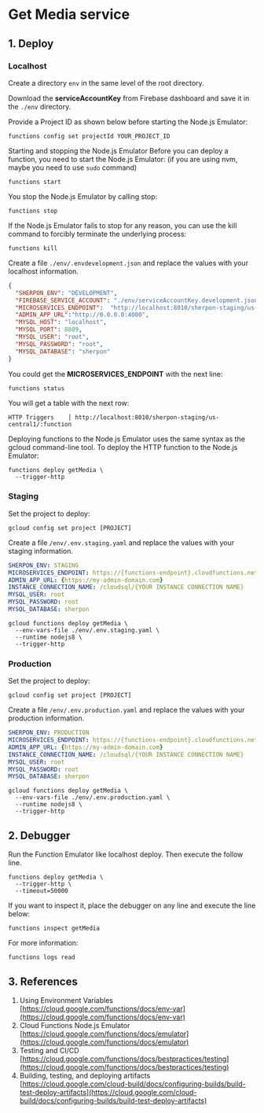 # Get Media service

## 1. Deploy

### Localhost
Create a directory `env` in the same level of the root directory.

Download the **serviceAccountKey** from Firebase dashboard and save it in the `./env` directory.

Provide a Project ID as shown below before starting the Node.js Emulator: 
```
functions config set projectId YOUR_PROJECT_ID
```

Starting and stopping the Node.js Emulator
Before you can deploy a function, you need to start the Node.js Emulator: (if you are using nvm, maybe you need to use `sudo` command)
```
functions start
```

You stop the Node.js Emulator by calling stop:
```
functions stop
```

If the Node.js Emulator fails to stop for any reason, you can use the kill command to forcibly terminate the underlying process:
```
functions kill
```

Create a file ``./env/.envdevelopment.json`` and replace the values with your localhost information.
```json
{
  "SHERPON_ENV": "DEVELOPMENT",
  "FIREBASE_SERVICE_ACCOUNT": "./env/serviceAccountKey.development.json",
  "MICROSERVICES_ENDPOINT":  "http://localhost:8010/sherpon-staging/us-central1/",
  "ADMIN_APP_URL":"http://0.0.0.0:4000",
  "MYSQL_HOST": "localhost",
  "MYSQL_PORT": 8889,
  "MYSQL_USER": "root",
  "MYSQL_PASSWORD": "root",
  "MYSQL_DATABASE": "sherpon"
}
```

You could get the **MICROSERVICES_ENDPOINT** with the next line:
```
functions status
```
You will get a table with the next row:
```
HTTP Triggers    │ http://localhost:8010/sherpon-staging/us-central1/:function  
```

Deploying functions to the Node.js Emulator uses the same syntax as the gcloud command-line tool.
To deploy the HTTP function to the Node.js Emulator:
```
functions deploy getMedia \
  --trigger-http
```

### Staging
Set the project to deploy: 
```
gcloud config set project [PROJECT]
```

Create a file ``/env/.env.staging.yaml`` and replace the values with your staging information.
```yaml
SHERPON_ENV: STAGING
MICROSERVICES_ENDPOINT: https://{functions-endpoint}.cloudfunctions.net/
ADMIN_APP_URL: {https://my-admin-domain.com}
INSTANCE_CONNECTION_NAME: /cloudsql/{YOUR INSTANCE CONNECTION NAME}
MYSQL_USER: root
MYSQL_PASSWORD: root
MYSQL_DATABASE: sherpon
```

```
gcloud functions deploy getMedia \
  --env-vars-file ./env/.env.staging.yaml \
  --runtime nodejs8 \
  --trigger-http
```

### Production
Set the project to deploy: 
```
gcloud config set project [PROJECT]
```

Create a file ``/env/.env.production.yaml`` and replace the values with your production information.
```yaml
SHERPON_ENV: PRODUCTION
MICROSERVICES_ENDPOINT: https://{functions-endpoint}.cloudfunctions.net/
ADMIN_APP_URL: {https://my-admin-domain.com}
INSTANCE_CONNECTION_NAME: /cloudsql/{YOUR INSTANCE CONNECTION NAME}
MYSQL_USER: root
MYSQL_PASSWORD: root
MYSQL_DATABASE: sherpon
```

```
gcloud functions deploy getMedia \
  --env-vars-file ./env/.env.production.yaml \
  --runtime nodejs8 \
  --trigger-http
```

## 2. Debugger
Run the Function Emulator like localhost deploy. Then execute the follow line.
```
functions deploy getMedia \
  --trigger-http \
  --timeout=50000
```

If you want to inspect it, place the debugger on any line and execute the line below:
```
functions inspect getMedia
```

For more information:
```
functions logs read
```


## 3. References
1. Using Environment Variables [https://cloud.google.com/functions/docs/env-var](https://cloud.google.com/functions/docs/env-var)
2. Cloud Functions Node.js Emulator [https://cloud.google.com/functions/docs/emulator](https://cloud.google.com/functions/docs/emulator)
3. Testing and CI/CD [https://cloud.google.com/functions/docs/bestpractices/testing](https://cloud.google.com/functions/docs/bestpractices/testing)
4. Building, testing, and deploying artifacts [https://cloud.google.com/cloud-build/docs/configuring-builds/build-test-deploy-artifacts](https://cloud.google.com/cloud-build/docs/configuring-builds/build-test-deploy-artifacts)
